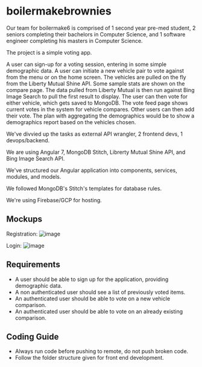 # boilermakebrownies

Our team for boilermake6 is comprised of 1 second year pre-med student, 2 seniors completing their bachelors in Computer Science, and 1 software engineer completing his masters in Computer Science.

The project is a simple voting app.

A user can sign-up for a voting session, entering in some simple demographic data. A user can initiate a new vehicle pair to vote against from the menu or on the home screen. The vehicles are pulled on the fly from the Liberty Mutual Shine API. Some sample stats are shown on the compare page. The data pulled from Liberty Mutual is then run against Bing Image Search to pull the first result to display. The user can then vote for either vehicle, which gets saved to MongoDB. The vote feed page shows current votes in the system for vehicle compares. Other users can then add their vote. The plan with aggregating the demographics would be to show a demographics report based on the vehicles chosen.

We've divvied up the tasks as external API wrangler, 2 frontend devs, 1 devops/backend.

We are using Angular 7, MongoDB Stitch, Librerty Mutual Shine API, and Bing Image Search API.

We've structured our Angular application into components, services, modules, and models.

We followed MongoDB's Stitch's templates for database rules.

We're using Firebase/GCP for hosting.

## Mockups

Registration:
![image](https://user-images.githubusercontent.com/29419183/47252363-6c38e280-d411-11e8-839d-295e26b0fe1c.png)

Login:
![image](https://user-images.githubusercontent.com/29419183/47252368-7f4bb280-d411-11e8-843e-53b56531f9d8.png)


## Requirements
* A user should be able to sign up for the application, providing demographic data.
* A non authenticated user should see a list of previously voted items.
* An authenticated user should be able to vote on a new vehicle comparison.
* An authenticated user should be able to vote on an already existing comparison.

## Coding Guide
* Always run code before pushing to remote, do not push broken code.
* Follow the folder structure given for front end development.
